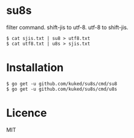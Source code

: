 # su8s

filter command. shift-jis to utf-8. utf-8 to shift-jis. 

```
$ cat sjis.txt | su8 > utf8.txt
$ cat utf8.txt | u8s > sjis.txt
```

# Installation

```
$ go get -u github.com/kuked/su8s/cmd/su8
$ go get -u github.com/kuked/su8s/cmd/u8s
```

# Licence

MIT
